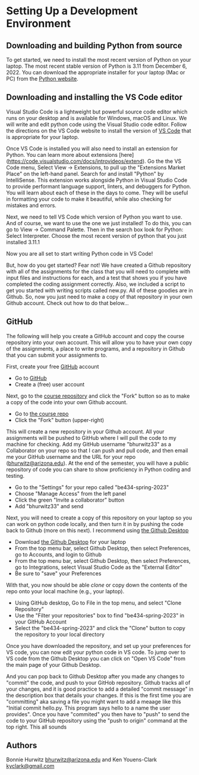 # Setting Up a Development Environment

## Downloading and building Python from source

To get started, we need to install the most recent version of Python on your laptop. The most recent stable version of Python is 3.11 from December 6, 2022. You can download the appropriate installer for your laptop (Mac or PC) from the [Python website](https://www.python.org/downloads/release/python-3111/).


## Downloading and installing the VS Code editor

Visual Studio Code is a lightweight but powerful source code editor which runs on your desktop and is available for Windows, macOS and Linux. We will write and edit python code using the Visual Studio code editor. Follow the directions on the VS Code website to install the version of [VS Code](https://code.visualstudio.com/) that is appropriate for your laptop.

Once VS Code is installed you will also need to install an extension for Python. You can learn more about extensions [here] (https://code.visualstudio.com/docs/introvideos/extend). Go the the VS Code menu, Select View -> Extensions, to pull up the "Extensions Market Place" on the left-hand panel. Search for and install "Python" by IntelliSense. This extension works alongside Python in Visual Studio Code to provide performant language support, linters, and debuggers for Python. You will learn about each of these in the days to come. They will be useful in formatting your code to make it beautiful, while also checking for mistakes and errors.

Next, we need to tell VS Code which version of Python you want to use. And of course, we want to use the one we just installed! To do this, you can go to View -> Command Palette. Then in the search box look for Python: Select Interpreter. Choose the most recent version of python that you just installed 3.11.1

Now you are all set to start writing Python code in VS Code!

But, how do you get started? Fear not! We have created a Github repository with all of the assignments for the class that you will need to complete with input files and instructions for each, and a test that shows you if you have completed the coding assignment correctly. Also, we included a script to get you started with writing scripts called new.py. All of these goodies are in Github. So, now you just need to make a copy of that repository in your own Github account. Check out how to do that below...  

## GitHub

The following will help you create a GitHub account and copy the course repository into your own account.
This will allow you to have your own copy of the assignments, a place to write programs, and a repository in Github that you can submit your assignments to.  

First, create your free [GitHub](http://github.com) account 

* Go to [GitHub](http://github.com)
* Create a (free) user account

Next, go to the [course repository](https://github.com/bhurwitz33/be434-spring-2023) and click the "Fork" button so as to make a copy of the code into your own Github account. 

* Go to [the course repo](https://github.com/bhurwitz33/be434-spring-2023)
* Click the "Fork" button (upper-right)

This will create a new repository in your Github account. All your assignments will be pushed to GitHub where I will pull the code to my machine for checking. Add my GitHub username "bhurwitz33" as a Collaborator on your repo so that I can push and pull code, and then email me your GitHub username and the URL for your repo (bhurwitz@arizona.edu). At the end of the semester, you will have a public repository of code you can share to show proficiency in Python coding and testing. 

* Go to the "Settings" for your repo called "be434-spring-2023"
* Choose "Manage Access" from the left panel
* Click the green "Invite a collaborator" button
* Add "bhurwitz33" and send

Next, you will need to create a copy of this repository on your laptop so you can work on python code locally, and then turn it in by pushing the code back to Github (more on this next). I recommend using [the Github Desktop](https://desktop.github.com/)

* Download [the Github Desktop](https://desktop.github.com/) for your laptop
* From the top menu bar, select Github Desktop, then select Preferences, go to Accounts, and login to Github
* From the top menu bar, select Github Desktop, then select Preferences, go to Integrations, select Visual Studio Code as the "External Editor"
* Be sure to "save" your Preferences

With that, you now should be able _clone_ or copy down the contents of the repo onto your local machine (e.g., your laptop). 

* Using GitHub desktop, Go to File in the top menu, and select "Clone Repository"
* Use the "Filter your repositories" box to find "be434-spring-2023" in your GitHub Account
* Select the "be434-spring-2023" and click the "Clone" button to copy the repository to your local directory

Once you have downloaded the repository, and set up your preferences for VS code, you can now edit your python code in VS code. To jump over to VS code from the Github Desktop you can click on "Open VS Code" from the main page of your Github Desktop. 

And you can pop back to Github Desktop after you made any changes to "commit" the code, and push to your GitHob repository. Github tracks all of your changes, and it is good practice to add a detailed "commit message" in the description box that details your changes. If this is the first time you are "committing" aka saving a file you might want to add a meaage like this "Initial commit hello.py. This program says hello to a name the user provides". Once you have "commited" you then have to "push" to send the code to your GitHub repository using the "push to origin" command at the top right. This all sounds   

## Authors

Bonnie Hurwitz <bhurwitz@arizona.edu> and Ken Youens-Clark <kyclark@gmail.com>

